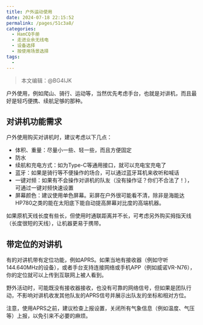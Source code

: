 ```yaml
---
title: 户外运动使用
date: 2024-07-18 22:15:52
permalink: /pages/51c3a8/
categories:
  - HamCQ手册
  - 走进业余无线电
  - 设备选择
  - 按使用场景选择
tags:
  - 
---
```


> 本文编辑：@BG4IJK

户外使用，例如爬山、骑行、运动等，当然优先考虑手台，也就是对讲机，而且最好是轻巧便携、续航足够的那种。

## 对讲机功能需求

户外使用购买对讲机时，建议考虑以下几点：

* 体积、重量：尽量小一些、轻一些，而且方便固定
* 防水
* 续航和充电方式：如为Type-C等通用接口，就可以充电宝充电了
* 蓝牙：如果是骑行等不便操作的场合，可以通过蓝牙耳机来收听和喊话
* 一键对频：如果有不会操作对讲机的队友（没有操作证？你们不合法了！），可通过一键对频快速设置
* 屏幕颜色：建议使用单色屏幕。彩屏在户外很可能看不清，除非是海能达HP780之类的能在太阳底下能自动提高屏幕对比度的高端机器。

如果原机天线长度有些长，但使用时通联距离并不长，可考虑另外购买拇指天线（长度很短的天线），让机器更易于携带。

## 带定位的对讲机

有的对讲机带有定位功能，例如APRS。如果当地有接收器（例如守听144.640MHz的设备），或者手台支持连接网络或手机APP（例如威诺VR-N76），你的定位就可以上传到互联网上被人看到。

野外活动时，可能既没有接收器接收，也没有可靠的网络信号，但如果是团队行动，不影响对讲机收发其他队友的APRS信号并展示出队友的坐标和相对方位。

注意，使用APRS之前，建议检查上报设置，关闭所有气象信息（例如温度、气压等）上报，以免引来不必要的麻烦。
